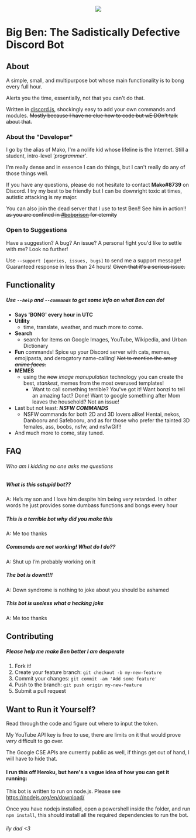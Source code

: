 <p style="text-align:center;">
<img src="http://i.imgur.com/8sK4dJR.png"></p>

# Big Ben: The Sadistically Defective Discord Bot
## About
A simple, small, and multipurpose bot whose main functionality is to bong every full hour. 

Alerts you the time, essentially, not that you can't do that. 

Written in [discord.js](https://github.com/hydrabolt/discord.js), shockingly easy to add your own commands and modules. ~~Mostly because I have no clue how to code but wE DOn't talk about that.~~

### About the "Developer"
I go by the alias of Mako, I'm a nolife kid whose lifeline is the Internet. Still a student, intro-level *'programmer'*. 

I'm really dense and in essence I can do things, but I can't really do any of those things well.  

If you have any questions, please do not hesitate to contact **Mako#8739** on Discord. I try my best to be friendly but I can be downright toxic at times, autistic attacking is my major. 

You can also join the dead server that I use to test Ben!! See him in action!! ~~as you are confined in [#bobprison](https://discord.gg/hx3fxtG) for eternity~~

### Open to Suggestions
Have a suggestion? A bug? An issue? A personal fight you'd like to settle with me? Look no further! 

Use `--support [queries, issues, bugs]` to send me a support message! Guaranteed response in less than 24 hours! ~~Given that it's a serious issue.~~

## Functionality
##### Use `--help` and `--commands` to get some info on what Ben can do!
- **Says 'BONG' every hour in UTC**
- **Utility**
    - time, translate, weather, and much more to come.
- **Search**
    - search for items on Google Images, YouTube, Wikipedia, and Urban Dictionary
- **Fun** commands! Spice up your Discord server with cats, memes, emojipasta, and derogatory name-calling! ~~Not to mention the *smug anime faces.*~~
- **MEMES**
    - using the ~~new~~ *image manupulation* technology you can create the best, *stankest*, memes from the most overused templates!
        - Want to call something terrible? You've got it! Want bonzi to tell an amazing fact? Done! Want to google something after Mom leaves the household? Not an issue!
- Last but not least: ***NSFW COMMANDS***
    - NSFW commands for both 2D and 3D lovers alike! Hentai, nekos, Danbooru and Safebooru, and as for those who prefer the tainted 3D females, ass, boobs, nsfw, and nsfwGif!!
- And much more to come, stay tuned. 

## FAQ
###### Who am I kidding no one asks me questions
##### What is this sstupid bot??
A: He’s my son and I love him despite him being very retarded. In other words he just provides some dumbass functions and bongs every hour 

##### This is a terrible bot why did you make this
A: Me too thanks

##### Commands are not working! What do I do??
A: Shut up I’m probably working on it

##### The bot is down!!!!
A: Down syndrome is nothing to joke about you should be ashamed

##### This bot is useless what a hecking joke
A: Me too thanks

## Contributing
##### Please help me make Ben better I am desperate

1. Fork it!
2. Create your feature branch: `git checkout -b my-new-feature`
3. Commit your changes: `git commit -am 'Add some feature'`
4. Push to the branch: `git push origin my-new-feature`
5. Submit a pull request

## Want to Run it Yourself?
Read through the code and figure out where to input the token.

My YouTube API key is free to use, there are limits on it that would prove *very* difficult to go over. 

The Google CSE APIs are currently public as well, if things get out of hand, I will have to hide that. 
#### I run this off Heroku, but here's a vague idea of how you can get it running:
This bot is written to run on node.js. Please see https://nodejs.org/en/download/ 

Once you have nodejs installed, open a powershell inside the folder, and run `npm install`, this should install all the required dependencies to run the bot.

###### ily dad <3

